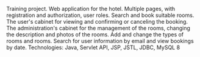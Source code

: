 Training project.
Web application for the hotel. Multiple pages, with registration and authorization, user roles. Search and book suitable rooms. The user's cabinet for viewing and confirming or canceling the booking. The administration's cabinet for the management of the rooms, changing the description and photos of the rooms. Add and change the types of rooms and rooms. Search for user information by email and view bookings by date.
Technologies: Java, Servlet API, JSP, JSTL, JDBC, MySQL 8
